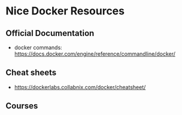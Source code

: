 # Nice Docker Resources

## Official Documentation
- docker commands: https://docs.docker.com/engine/reference/commandline/docker/

## Cheat sheets
- https://dockerlabs.collabnix.com/docker/cheatsheet/


## Courses
